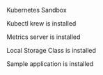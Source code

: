 Kubernetes Sandbox 

Kubectl krew is installed

Metrics server is installed

Local Storage Class is installed

Sample application is installed

